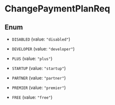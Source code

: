 

# ChangePaymentPlanReq

## Enum


* `DISABLED` (value: `"disabled"`)

* `DEVELOPER` (value: `"developer"`)

* `PLUS` (value: `"plus"`)

* `STARTUP` (value: `"startup"`)

* `PARTNER` (value: `"partner"`)

* `PREMIER` (value: `"premier"`)

* `FREE` (value: `"free"`)



